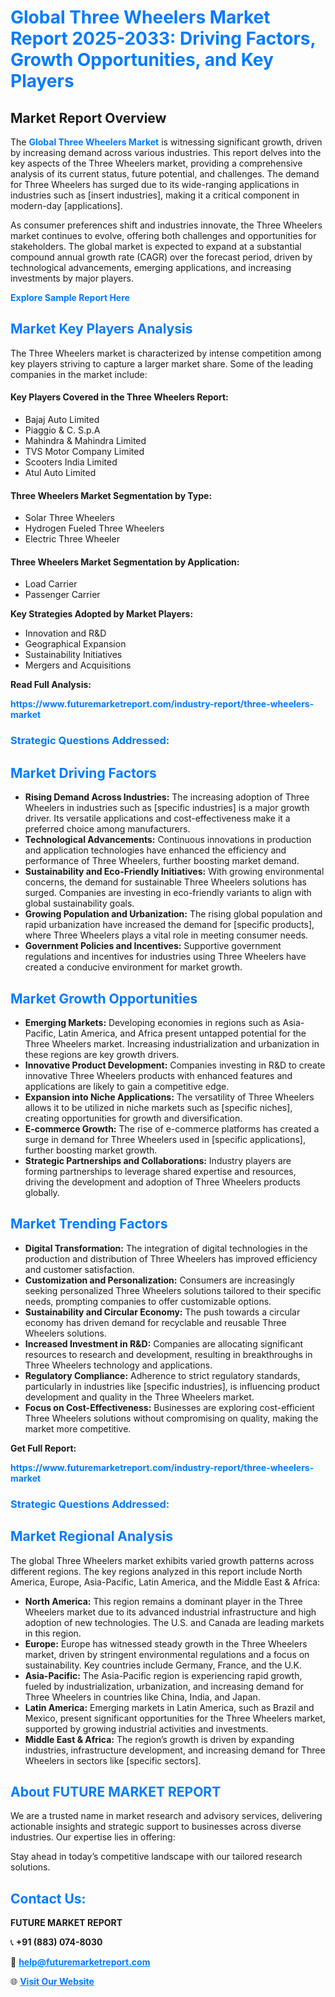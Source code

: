 <h1 style="color: #007BFF;">Global Three Wheelers Market Report 2025-2033: Driving Factors, Growth Opportunities, and Key Players</h1>

<section id="overview">
<h2>Market Report Overview</h2>
<p>The <a href="https://www.futuremarketreport.com/industry-report/three-wheelers-market" style="color: #007BFF; text-decoration: none;"><strong>Global Three Wheelers Market</strong></a> is witnessing significant growth, driven by increasing demand across various industries. This report delves into the key aspects of the Three Wheelers market, providing a comprehensive analysis of its current status, future potential, and challenges. The demand for Three Wheelers has surged due to its wide-ranging applications in industries such as [insert industries], making it a critical component in modern-day [applications].</p>
<p>As consumer preferences shift and industries innovate, the Three Wheelers market continues to evolve, offering both challenges and opportunities for stakeholders. The global market is expected to expand at a substantial compound annual growth rate (CAGR) over the forecast period, driven by technological advancements, emerging applications, and increasing investments by major players.</p>
</section>

<section id="overview">
<p><a href="https://www.futuremarketreport.com/request-sample/reportId=90765" style="color: #007BFF; text-decoration: none;"><strong>Explore Sample Report Here</strong></a></p>
</section>

<section id="key-players">
<h2 style="color: #007BFF;">Market Key Players Analysis</h2>
<p>The Three Wheelers market is characterized by intense competition among key players striving to capture a larger market share. Some of the leading companies in the market include:</p>
<h4>Key Players Covered in the Three Wheelers Report:</h4>
<ul><li>Bajaj Auto Limited</li><li>Piaggio &amp; C. S.p.A</li><li>Mahindra &amp; Mahindra Limited</li><li>TVS Motor Company Limited</li><li>Scooters India Limited</li><li>Atul Auto Limited</li></ul>
<h4>Three Wheelers Market Segmentation by Type:</h4>
<ul><li>Solar Three Wheelers</li><li>Hydrogen Fueled Three Wheelers</li><li>Electric Three Wheeler</li></ul>

<h4>Three Wheelers Market Segmentation by Application:</h4>
<ul><li>Load Carrier</li><li>Passenger Carrier</li></ul>
<p><strong>Key Strategies Adopted by Market Players:</strong></p>
<ul>
<li>Innovation and R&D</li>
<li>Geographical Expansion</li>
<li>Sustainability Initiatives</li>
<li>Mergers and Acquisitions</li>
</ul>
</section>

<section>
<p><strong>Read Full Analysis: </strong></p><a href="https://www.futuremarketreport.com/industry-report/three-wheelers-market" style="color: #007BFF; text-decoration: none;"><strong>https://www.futuremarketreport.com/industry-report/three-wheelers-market</strong></a>
<h3 style="color: #007BFF;">Strategic Questions Addressed:</h3>
</section>

<section id="driving-factors">
<h2 style="color: #007BFF;">Market Driving Factors</h2>
<ul>
<li><strong>Rising Demand Across Industries:</strong> The increasing adoption of Three Wheelers in industries such as [specific industries] is a major growth driver. Its versatile applications and cost-effectiveness make it a preferred choice among manufacturers.</li>
<li><strong>Technological Advancements:</strong> Continuous innovations in production and application technologies have enhanced the efficiency and performance of Three Wheelers, further boosting market demand.</li>
<li><strong>Sustainability and Eco-Friendly Initiatives:</strong> With growing environmental concerns, the demand for sustainable Three Wheelers solutions has surged. Companies are investing in eco-friendly variants to align with global sustainability goals.</li>
<li><strong>Growing Population and Urbanization:</strong> The rising global population and rapid urbanization have increased the demand for [specific products], where Three Wheelers plays a vital role in meeting consumer needs.</li>
<li><strong>Government Policies and Incentives:</strong> Supportive government regulations and incentives for industries using Three Wheelers have created a conducive environment for market growth.</li>
</ul>
</section>

<section id="growth-opportunities">
<h2 style="color: #007BFF;">Market Growth Opportunities</h2>
<ul>
<li><strong>Emerging Markets:</strong> Developing economies in regions such as Asia-Pacific, Latin America, and Africa present untapped potential for the Three Wheelers market. Increasing industrialization and urbanization in these regions are key growth drivers.</li>
<li><strong>Innovative Product Development:</strong> Companies investing in R&D to create innovative Three Wheelers products with enhanced features and applications are likely to gain a competitive edge.</li>
<li><strong>Expansion into Niche Applications:</strong> The versatility of Three Wheelers allows it to be utilized in niche markets such as [specific niches], creating opportunities for growth and diversification.</li>
<li><strong>E-commerce Growth:</strong> The rise of e-commerce platforms has created a surge in demand for Three Wheelers used in [specific applications], further boosting market growth.</li>
<li><strong>Strategic Partnerships and Collaborations:</strong> Industry players are forming partnerships to leverage shared expertise and resources, driving the development and adoption of Three Wheelers products globally.</li>
</ul>
</section>

<section id="trending-factors">
<h2 style="color: #007BFF;">Market Trending Factors</h2>
<ul>
<li><strong>Digital Transformation:</strong> The integration of digital technologies in the production and distribution of Three Wheelers has improved efficiency and customer satisfaction.</li>
<li><strong>Customization and Personalization:</strong> Consumers are increasingly seeking personalized Three Wheelers solutions tailored to their specific needs, prompting companies to offer customizable options.</li>
<li><strong>Sustainability and Circular Economy:</strong> The push towards a circular economy has driven demand for recyclable and reusable Three Wheelers solutions.</li>
<li><strong>Increased Investment in R&D:</strong> Companies are allocating significant resources to research and development, resulting in breakthroughs in Three Wheelers technology and applications.</li>
<li><strong>Regulatory Compliance:</strong> Adherence to strict regulatory standards, particularly in industries like [specific industries], is influencing product development and quality in the Three Wheelers market.</li>
<li><strong>Focus on Cost-Effectiveness:</strong> Businesses are exploring cost-efficient Three Wheelers solutions without compromising on quality, making the market more competitive.</li>
</ul>
</section>

<section>
<p><strong>Get Full Report: </strong></p><a href="https://www.futuremarketreport.com/industry-report/three-wheelers-market" style="color: #007BFF; text-decoration: none;"><strong>https://www.futuremarketreport.com/industry-report/three-wheelers-market</strong></a>
<h3 style="color: #007BFF;">Strategic Questions Addressed:</h3>
</section>


<section id="regional-analysis">
<h2 style="color: #007BFF;">Market Regional Analysis</h2>
<p>The global Three Wheelers market exhibits varied growth patterns across different regions. The key regions analyzed in this report include North America, Europe, Asia-Pacific, Latin America, and the Middle East & Africa:</p>
<ul>
<li><strong>North America:</strong> This region remains a dominant player in the Three Wheelers market due to its advanced industrial infrastructure and high adoption of new technologies. The U.S. and Canada are leading markets in this region.</li>
<li><strong>Europe:</strong> Europe has witnessed steady growth in the Three Wheelers market, driven by stringent environmental regulations and a focus on sustainability. Key countries include Germany, France, and the U.K.</li>
<li><strong>Asia-Pacific:</strong> The Asia-Pacific region is experiencing rapid growth, fueled by industrialization, urbanization, and increasing demand for Three Wheelers in countries like China, India, and Japan.</li>
<li><strong>Latin America:</strong> Emerging markets in Latin America, such as Brazil and Mexico, present significant opportunities for the Three Wheelers market, supported by growing industrial activities and investments.</li>
<li><strong>Middle East & Africa:</strong> The region’s growth is driven by expanding industries, infrastructure development, and increasing demand for Three Wheelers in sectors like [specific sectors].</li>
</ul>
</section>

<footer>
<h2 style="color: #007BFF;">About FUTURE MARKET REPORT</h2>
<p>We are a trusted name in market research and advisory services, delivering actionable insights and strategic support to businesses across diverse industries. Our expertise lies in offering:</p>

<p>Stay ahead in today’s competitive landscape with our tailored research solutions.</p>

<h2 style="color: #007BFF;">Contact Us:</h2>
<p><strong>FUTURE MARKET REPORT</strong></p>
<p>📞 <strong>+91 (883) 074-8030</strong></p>
<p>📧 <strong><a href="mailto:help@futuremarketreport.com" style="color: #007BFF;">help@futuremarketreport.com</a></strong></p>
<p>🌐 <strong><a href="https://www.futuremarketreport.com/" style="color: #007BFF;">Visit Our Website</a></strong></p>
</footer>